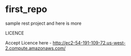 # first_repo

sample rest project
and here is more

LICENCE

Accept Licence here - http://ec2-54-191-109-72.us-west-2.compute.amazonaws.com/


